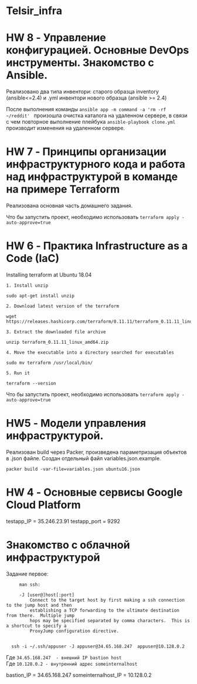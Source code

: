 # Telsir_infra

# HW 8 - Управление конфигурацией. Основные DevOps инструменты. Знакомство с Ansible.

Реализовано два типа инвентори: старого образца inventory (ansible<=2.4) и .yml инвентори нового образца (ansible >= 2.4)

После выполнения команды `ansible app -m command -a 'rm -rf ~/reddit' ` произошла очистка каталога на удаленном сервере, в связи с чем повторное выполнение плейбука `ansible-playbook clone.yml` производит изменения на удаленном сервере.
 

# HW 7 - Принципы организации инфраструктурного кода и работа над инфраструктурой в команде на примере Terraform

Реализована основная часть домашнего задания.

Что бы запустить проект, необходимо использовать `terraform apply -auto-approve=true`


# HW 6 - Практика Infrastructure as a Code (IaC)

Installing terraform at Ubuntu 18.04

    1. Install unzip

    sudo apt-get install unzip
    
    2. Download latest version of the terraform

    wget https://releases.hashicorp.com/terraform/0.11.11/terraform_0.11.11_linux_amd64.zip
    
    3. Extract the downloaded file archive

    unzip terraform_0.11.11_linux_amd64.zip
    
    4. Move the executable into a directory searched for executables

    sudo mv terraform /usr/local/bin/
    
    5. Run it

    terraform --version 

Что бы запустить проект, необходимо использовать `terraform apply -auto-approve=true`

# HW5 - Модели управления инфраструктурой.

Реализован build через Packer, произведена параметризация объектов в .json файле. Создан отдельный файл variables.json.example.

`packer build -var-file=variables.json ubuntu16.json`


# HW 4 - Основные сервисы Google Cloud Platform 

testapp_IP = 35.246.23.91
testapp_port = 9292


# Знакомство с облачной инфраструктурой
Задание первое: 

         man ssh:
         
         -J [user@]host[:port]
             Connect to the target host by first making a ssh connection to the jump host and then
             establishing a TCP forwarding to the ultimate destination from there.  Multiple jump
             hops may be specified separated by comma characters.  This is a shortcut to specify a
             ProxyJump configuration directive.


      ssh -i ~/.ssh/appuser -J appuser@34.65.168.247  appuser@10.128.0.2
      
      
Где `34.65.168.247  - внешний IP bastion host` \
Где `10.128.0.2 - внутренний адрес someinternalhost`       

bastion_IP = 34.65.168.247 
someinternalhost_IP = 10.128.0.2
